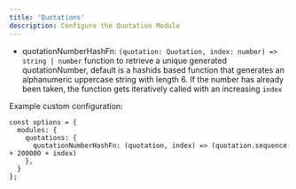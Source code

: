 ```yaml
---
title: 'Quotations'
description: Configure the Quotation Module
---
```


- quotationNumberHashFn: `(quotation: Quotation, index: number) => string | number` function to retrieve a unique generated quotationNumber, default is a hashids based function that generates an alphanumeric uppercase string with length 6. If the number has already been taken, the function gets iteratively called with an increasing `index`

Example custom configuration:

```
const options = {
  modules: {
    quotations: {
      quotationNumberHashFn: (quotation, index) => (quotation.sequence + 200000 + index)
    },
  }
};
```
